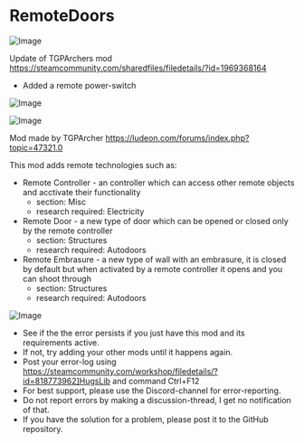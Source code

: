 # RemoteDoors

![Image](https://i.imgur.com/buuPQel.png)

Update of TGPArchers mod
https://steamcommunity.com/sharedfiles/filedetails/?id=1969368164

- Added a remote power-switch

![Image](https://i.imgur.com/pufA0kM.png)

	
![Image](https://i.imgur.com/Z4GOv8H.png)


Mod made by TGPArcher
https://ludeon.com/forums/index.php?topic=47321.0

This mod adds remote technologies such as:
* Remote Controller - an controller which can access other remote objects and acctivate their functionality
	- section: Misc
	- research required: Electricity
* Remote Door - a new type of door which can be opened or closed only by the remote controller
	- section: Structures
  - research required: Autodoors
* Remote Embrasure - a new type of wall with an embrasure, it is closed by default but when activated by a remote controller it opens and you can shoot through
	- section: Structures
  - research required: Autodoors


![Image](https://i.imgur.com/PwoNOj4.png)



-  See if the the error persists if you just have this mod and its requirements active.
-  If not, try adding your other mods until it happens again.
-  Post your error-log using https://steamcommunity.com/workshop/filedetails/?id=818773962]HugsLib and command Ctrl+F12
-  For best support, please use the Discord-channel for error-reporting.
-  Do not report errors by making a discussion-thread, I get no notification of that.
-  If you have the solution for a problem, please post it to the GitHub repository.




